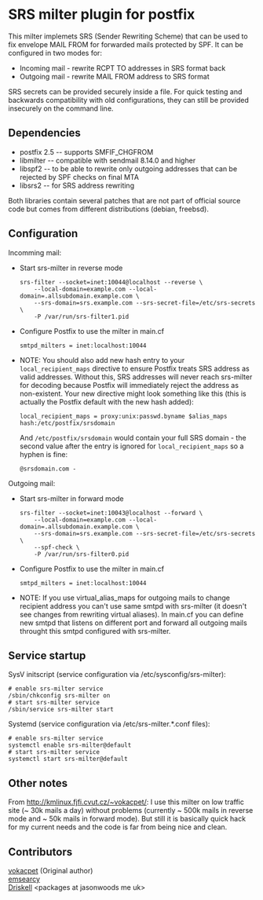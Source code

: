SRS milter plugin for postfix
=============================

This milter implemets SRS (Sender Rewriting Scheme) that can be used to fix envelope MAIL FROM for forwarded mails protected by SPF. It can be configured in two modes for:

* Incoming mail - rewrite RCPT TO addresses in SRS format back
* Outgoing mail - rewrite MAIL FROM address to SRS format

SRS secrets can be provided securely inside a file. For quick testing and backwards compatibility with old configurations, they can still be provided insecurely on the command line.

Dependencies
------------

* postfix 2.5 -- supports SMFIF_CHGFROM
* libmilter -- compatible with sendmail 8.14.0 and higher
* libspf2 -- to be able to rewrite only outgoing addresses that can be rejected by SPF checks on final MTA
* libsrs2 -- for SRS address rewriting

Both libraries contain several patches that are not part of official source code but comes from different distributions (debian, freebsd).

Configuration
-------------

Incomming mail:

* Start srs-milter in reverse mode
  ```
  srs-filter --socket=inet:10044@localhost --reverse \
      --local-domain=example.com --local-domain=.allsubdomain.example.com \
      --srs-domain=srs.example.com --srs-secret-file=/etc/srs-secrets \
      -P /var/run/srs-filter1.pid
  ```

* Configure Postfix to use the milter in main.cf
  ```
  smtpd_milters = inet:localhost:10044
  ```

* NOTE: You should also add new hash entry to your `local_recipient_maps` directive to ensure Postfix treats SRS address as valid addresses. Without this, SRS addresses will never reach srs-milter for decoding because Postfix will immediately reject the address as non-existent. Your new directive might look something like this (this is actually the Postfix default with the new hash added):
  ```
  local_recipient_maps = proxy:unix:passwd.byname $alias_maps hash:/etc/postfix/srsdomain
  ```
  And `/etc/postfix/srsdomain` would contain your full SRS domain - the second value after the entry is ignored for `local_recipient_maps` so a hyphen is fine:
  ```
  @srsdomain.com -
  ```

Outgoing mail:

* Start srs-milter in forward mode
  ```
  srs-filter --socket=inet:10043@localhost --forward \
      --local-domain=example.com --local-domain=.allsubdomain.example.com \
      --srs-domain=srs.example.com --srs-secret-file=/etc/srs-secrets \
      --spf-check \
      -P /var/run/srs-filter0.pid
  ```

* Configure Postfix to use the milter in main.cf
  ```
  smtpd_milters = inet:localhost:10044
  ```

* NOTE: If you use virtual_alias_maps for outgoing mails to change recipient address you can't use same smtpd with srs-milter (it doesn't see changes from rewriting virtual aliases). In main.cf you can define new smtpd that listens on different port and forward all outgoing mails throught this smtpd configured with srs-milter.

Service startup
---------------

SysV initscript (service configuration via /etc/sysconfig/srs-milter):
  ```
  # enable srs-milter service
  /sbin/chkconfig srs-milter on
  # start srs-milter service
  /sbin/service srs-milter start
  ```

Systemd (service configuration via /etc/srs-milter.*.conf files):
  ```
  # enable srs-milter service
  systemctl enable srs-milter@default
  # start srs-milter service
  systemctl start srs-milter@default
  ```

Other notes
-----------

From http://kmlinux.fjfi.cvut.cz/~vokacpet/:
I use this milter on low traffic site (~ 30k mails a day) without problems (currently ~ 500k mails in reverse mode and ~ 50k mails in forward mode). But still it is basically quick hack for my current needs and the code is far from being nice and clean.

Contributors
------------

[vokacpet](http://kmlinux.fjfi.cvut.cz/~vokacpet/) (Original author)<br>
[emsearcy](https://github.com/emsearcy)<br>
[Driskell](https://github.com/driskell) &lt;packages at jasonwoods me uk&gt;

